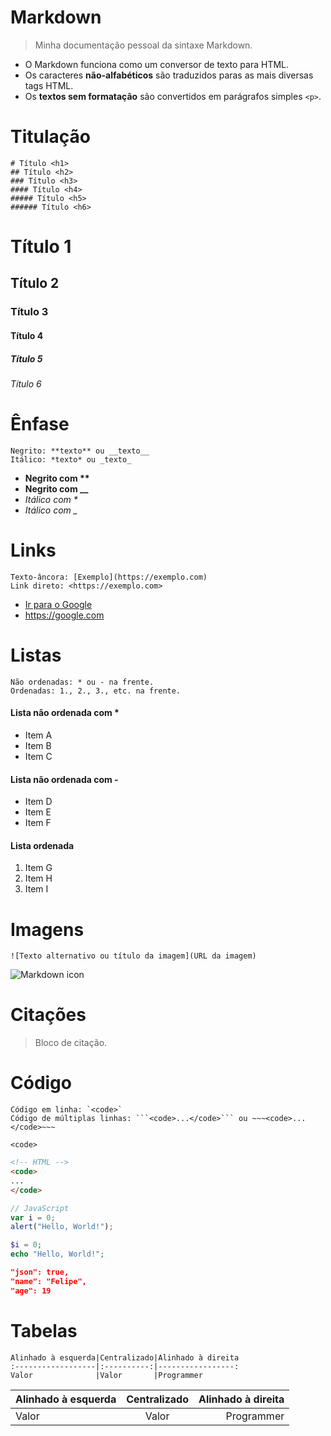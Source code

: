 # Markdown
> Minha documentação pessoal da sintaxe Markdown.
- O Markdown funciona como um conversor de texto para HTML.
- Os caracteres **não-alfabéticos** são traduzidos paras as mais diversas tags HTML.
- Os **textos sem formatação** são convertidos em parágrafos simples ```<p>```.

# Titulação
```
# Título <h1>
## Título <h2>
### Título <h3>
#### Título <h4>
##### Título <h5>
###### Título <h6>
```
# Título 1
## Título 2
### Título 3
#### Título 4
##### Título 5
###### Título 6
# Ênfase
```
Negrito: **texto** ou __texto__
Itálico: *texto* ou _texto_
```
- **Negrito com \*\***
- __Negrito com \_\___
- *Itálico com \**
- _Itálico com \__
# Links
```
Texto-âncora: [Exemplo](https://exemplo.com)
Link direto: <https://exemplo.com>
```
- [Ir para o Google](https://google.com)
- <https://google.com>
# Listas
```
Não ordenadas: * ou - na frente.
Ordenadas: 1., 2., 3., etc. na frente.
```
#### Lista não ordenada com *
* Item A
* Item B
* Item C
#### Lista não ordenada com -
- Item D
- Item E
- Item F
#### Lista ordenada
1. Item G
2. Item H
3. Item I
# Imagens
```
![Texto alternativo ou título da imagem](URL da imagem)
```
![Markdown icon](https://static.thenounproject.com/png/3388541-200.png)
# Citações
> Bloco de citação.
# Código
```
Código em linha: `<code>`
Código de múltiplas linhas: ```<code>...</code>``` ou ~~~<code>...</code>~~~
```
`<code>`
```html
<!-- HTML -->
<code>
...
</code>
```
~~~javascript
// JavaScript
var i = 0;
alert("Hello, World!");
~~~
```php
$i = 0;
echo "Hello, World!";
```
~~~json
"json": true,
"name": "Felipe",
"age": 19
~~~
# Tabelas
```
Alinhado à esquerda|Centralizado|Alinhado à direita
:------------------|:----------:|-----------------:
Valor              |Valor       |Programmer
```
Alinhado à esquerda|Centralizado|Alinhado à direita
:------------------|:----------:|-----------------:
Valor              |Valor       |Programmer
